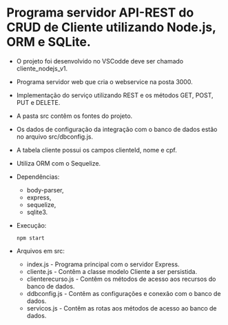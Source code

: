# Programa servidor API-REST do CRUD de Cliente utilizando Node.js, ORM e SQLite.

- O projeto foi desenvolvido no VSCodde deve ser chamado cliente_nodejs_v1.
- Programa servidor web que cria o webservice na posta 3000.
- Implementação do serviço utilizando REST e os métodos GET, POST, PUT e DELETE.
- A pasta src contêm os fontes do projeto.
- Os dados de configuração da integração com o banco de dados estão no arquivo src/dbconfig.js.
- A tabela cliente possui os campos clienteId, nome e cpf.
- Utiliza ORM com o Sequelize.

- Dependências:
    - body-parser,
    - express,
    - sequelize,
    - sqlite3.
	
- Execução:    
   <pre><code>npm start</code></pre>	

- Arquivos em src:
    - index.js - Programa principal com o servidor Express.
    - cliente.js - Contêm a classe modelo Cliente a ser persistida.
    - clienterecurso.js - Contêm os métodos de acesso aos recursos do banco de dados.
    - ddbconfig.js - Contêm as configurações e conexão com o banco de dados.
    - servicos.js - Contêm as rotas aos métodos de acesso ao banco de dados.